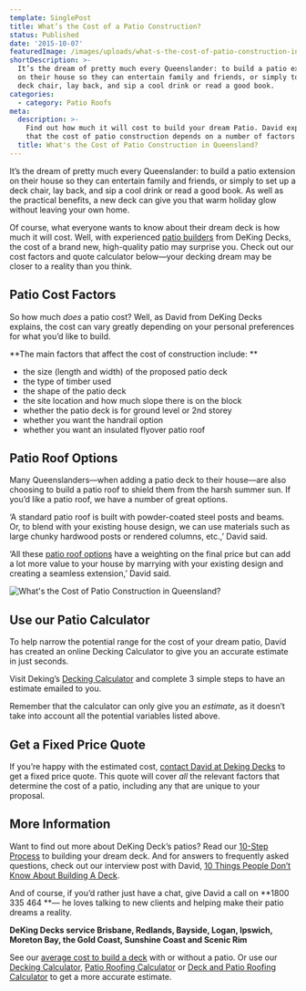 ```yaml
---
template: SinglePost
title: What’s the Cost of a Patio Construction?
status: Published
date: '2015-10-07'
featuredImage: /images/uploads/what-s-the-cost-of-patio-construction-in-queensland.jpg
shortDescription: >-
  It’s the dream of pretty much every Queenslander: to build a patio extension
  on their house so they can entertain family and friends, or simply to set up a
  deck chair, lay back, and sip a cool drink or read a good book.
categories:
  - category: Patio Roofs
meta:
  description: >-
    Find out how much it will cost to build your dream Patio. David explains
    that the cost of patio construction depends on a number of factors.
  title: What's the Cost of Patio Construction in Queensland?
---
```

It’s the dream of pretty much every Queenslander: to build a patio extension on their house so they can entertain family and friends, or simply to set up a deck chair, lay back, and sip a cool drink or read a good book. As well as the practical benefits, a new deck can give you that warm holiday glow without leaving your own home.

Of course, what everyone wants to know about their dream deck is how much it will cost. Well, with experienced [patio builders](https://www.dekingdecks.com.au/services/) from DeKing Decks, the cost of a brand new, high-quality patio may surprise you. Check out our cost factors and quote calculator below—your decking dream may be closer to a reality than you think.

## Patio Cost Factors

So how much _does_ a patio cost? Well, as David from DeKing Decks explains, the cost can vary greatly depending on your personal preferences for what you’d like to build.

**The main factors that affect the cost of construction include:
**

* the size (length and width) of the proposed patio deck
* the type of timber used
* the shape of the patio deck
* the site location and how much slope there is on the block
* whether the patio deck is for ground level or 2nd storey
* whether you want the handrail option
* whether you want an insulated flyover patio roof

## Patio Roof Options

Many Queenslanders—when adding a patio deck to their house—are also choosing to build a patio roof to shield them from the harsh summer sun. If you’d like a patio roof, we have a number of great options.

‘A standard patio roof is built with powder-coated steel posts and beams. Or, to blend with your existing house design, we can use materials such as large chunky hardwood posts or rendered columns, etc.,’ David said.

‘All these [patio roof options](https://www.dekingdecks.com.au/patio-roofing/) have a weighting on the final price but can add a lot more value to your house by marrying with your existing design and creating a seamless extension,’ David said.

![What's the Cost of Patio Construction in Queensland?](/images/uploads/what-s-the-cost-of-patio-construction-in-queensland.jpg)

## Use our Patio Calculator

To help narrow the potential range for the cost of your dream patio, David has created an online Decking Calculator to give you an accurate estimate in just seconds.

Visit Deking’s [Decking Calculator](https://www.dekingdecks.com.au/decking-calculator/) and complete 3 simple steps to have an estimate emailed to you.

Remember that the calculator can only give you an _estimate_, as it doesn’t take into account all the potential variables listed above.

## Get a Fixed Price Quote

If you’re happy with the estimated cost, [contact David at Deking Decks](https://www.dekingdecks.com.au/contact-us/) to get a fixed price quote. This quote will cover _all_ the relevant factors that determine the cost of a patio, including any that are unique to your proposal.

## More Information

Want to find out more about DeKing Deck’s patios? Read our [10-Step Process](https://www.dekingdecks.com.au/about/process/) to building your dream deck. And for answers to frequently asked questions, check out our interview post with David, [10 Things People Don’t Know About Building A Deck](https://www.dekingdecks.com.au/posts/10-things-people-dont-know-about-building-a-deck/).

And of course, if you’d rather just have a chat, give David a call on **1800 335 464 **— he loves talking to new clients and helping make their patio dreams a reality.

**DeKing Decks service Brisbane, Redlands, Bayside, Logan, Ipswich, Moreton Bay, the Gold Coast, Sunshine Coast and Scenic Rim**

See our [average cost to build a deck](https://www.dekingdecks.com.au/price-guide/) with or without a patio. Or use our [Decking Calculator](https://www.dekingdecks.com.au/decking-calculator), [Patio Roofing Calculator](https://www.dekingdecks.com.au/patio-calculator/) or [Deck and Patio Roofing Calculator](https://www.dekingdecks.com.au/deck-and-roofing-calculator) to get a more accurate estimate.
